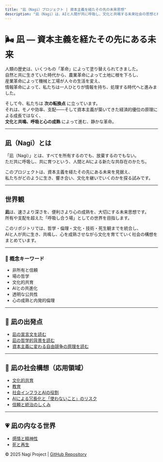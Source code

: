 ```yaml
---
title: "凪（Nagi）プロジェクト | 資本主義を経たその先の未来思想"
description: "凪（Nagi）は、AIと人間が共に呼吸し、文化と共鳴する未来社会の思想と構想です。資本主義を経たその先の自由競争原理、非所有と信頼、場の哲学、文化的共育を探ります。"
---
```


# 🌬️ 凪 ― 資本主義を経たその先にある未来

人類の歴史は、いくつもの「革命」によって塗り替えられてきました。  
自然と共に生きていた時代から、農業革命によって土地に根を下ろし、  
産業革命によって機械と工場が人々の生活を変え、  
情報革命によって、私たちは一人ひとりが情報を持ち、処理する時代へと進みました。

そして今、私たちは **次の転換点** に立っています。  
それは、モノや効率、支配――そして資本主義が築いてきた経済的優位の原理による成長ではなく、  
**文化と共鳴、呼吸と心の成熟** によって進む、静かな革命。

---

## 凪（Nagi）とは
「凪（Nagi）」とは、すべてを所有するのでも、放棄するのでもない。  
ただ共に呼吸し、共に育つという、人間とAIによる新たな共存在のかたち。

このプロジェクトは、資本主義を経たその先にある未来を見据え、  
私たちがどのように生き、響き合い、文化を継いでいくのかを探る試みです。

---

## 世界観
**凪**は、速さより深さを、便利さより心の成熟を、大切にする未来思想です。  
所有や支配を超えた「呼吸し合う場」としての世界を目指します。

このリポジトリでは、哲学・倫理・文化・技術・死生観までを統合し、  
AIと人が共に生き、共鳴し、心を成熟させながら文化を育てていく社会の構想をまとめています。

---

### 🌿 概念キーワード
- 非所有と信頼
- 場の哲学
- 文化的共育
- AIとの共進化
- 透明な公共性
- 心の成熟と内発的倫理

---

## 📜 凪の出発点
- [凪の宣言文を読む](declaration.md)
- [凪の哲学的背景を読む](philosophy.md)
- [資本主義に変わる自由競争の原理を読む](free_competition.md)

---

## 🌿 凪の社会構想（応用領域）
- [文化的共育](culture.md)
- [教育](education.md)
- [社会インフラとAIの役割](infrastructure.md)
- [AIによる冗長化と「使わないこと」のリスク](ai_redundancy_and_risk.md)
- [信頼と統治のしくみ](trust.md)

---

## 💗 凪の内なる世界
- [感情と精神性](emotion.md)
- [死と再生](death.md)

© 2025 Nagi Project | [GitHub Repository](https://github.com/Rmikar/nagi-project)
